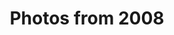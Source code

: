 ---
layout: photo_set
title: Photos from 2008
permalink: /photography/2008/

photos:
    set: 2008
    size: 11 
    indeximage: 1
---